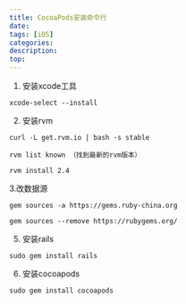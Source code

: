 ```yaml
---
title: CocoaPods安装命令行
date: 
tags: [iOS]
categories: 
description: 
top: 
---
```

1. 安装xcode工具
```
xcode-select --install
```


2. 安装rvm
```
curl -L get.rvm.io | bash -s stable

rvm list known （找到最新的rvm版本）

rvm install 2.4
```


3.改数据源 
```
gem sources -a https://gems.ruby-china.org

gem sources --remove https://rubygems.org/
```


5. 安装rails
```
sudo gem install rails
```


6. 安装cocoapods
```
sudo gem install cocoapods
```